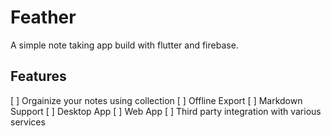 # Feather

A simple note taking app build with flutter and firebase.

## Features 

[ ] Orgainize your notes using collection
[ ] Offline Export
[ ] Markdown Support
[ ] Desktop App
[ ] Web App
[ ] Third party integration with various services
